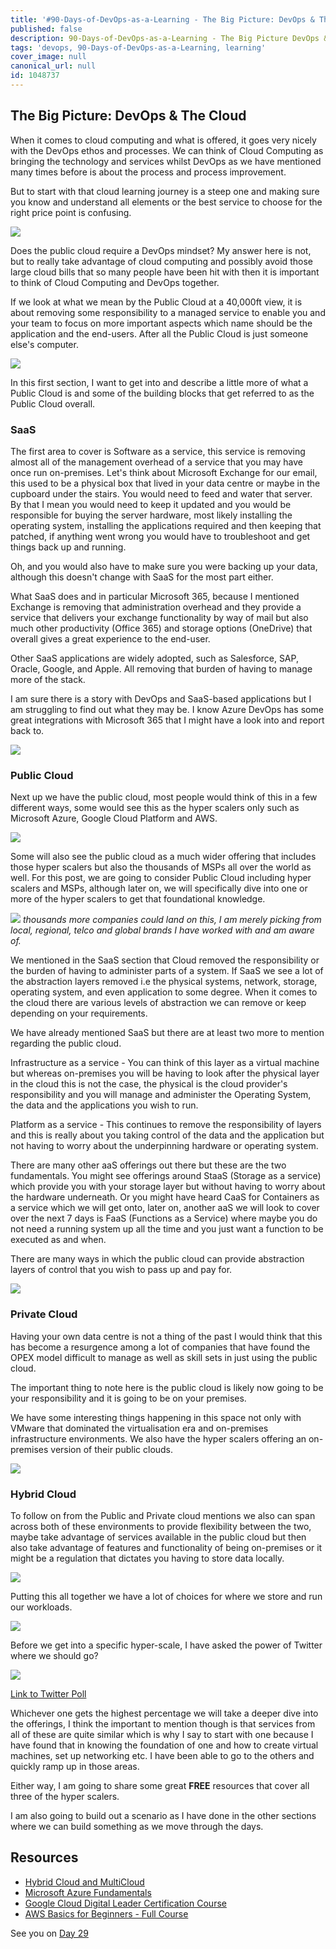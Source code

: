 ```yaml
---
title: '#90-Days-of-DevOps-as-a-Learning - The Big Picture: DevOps & The Cloud - Day 28'
published: false
description: 90-Days-of-DevOps-as-a-Learning - The Big Picture DevOps & The Cloud
tags: 'devops, 90-Days-of-DevOps-as-a-Learning, learning'
cover_image: null
canonical_url: null
id: 1048737
---
```

## The Big Picture: DevOps & The Cloud

When it comes to cloud computing and what is offered, it goes very nicely with the DevOps ethos and processes. We can think of Cloud Computing as bringing the technology and services whilst DevOps as we have mentioned many times before is about the process and process improvement. 

But to start with that cloud learning journey is a steep one and making sure you know and understand all elements or the best service to choose for the right price point is confusing. 

![](Images/Day28_Cloud1.png)

Does the public cloud require a DevOps mindset? My answer here is not, but to really take advantage of cloud computing and possibly avoid those large cloud bills that so many people have been hit with then it is important to think of Cloud Computing and DevOps together. 

If we look at what we mean by the Public Cloud at a 40,000ft view, it is about removing some responsibility to a managed service to enable you and your team to focus on more important aspects which name should be the application and the end-users. After all the Public Cloud is just someone else's computer. 

![](Images/Day28_Cloud2.png)

In this first section, I want to get into and describe a little more of what a Public Cloud is and some of the building blocks that get referred to as the Public Cloud overall. 

### SaaS 

The first area to cover is Software as a service, this service is removing almost all of the management overhead of a service that you may have once run on-premises. Let's think about Microsoft Exchange for our email, this used to be a physical box that lived in your data centre or maybe in the cupboard under the stairs. You would need to feed and water that server. By that I mean you would need to keep it updated and you would be responsible for buying the server hardware, most likely installing the operating system, installing the applications required and then keeping that patched, if anything went wrong you would have to troubleshoot and get things back up and running. 

Oh, and you would also have to make sure you were backing up your data, although this doesn't change with SaaS for the most part either. 

What SaaS does and in particular Microsoft 365, because I mentioned Exchange is removing that administration overhead and they provide a service that delivers your exchange functionality by way of mail but also much other productivity (Office 365) and storage options (OneDrive) that overall gives a great experience to the end-user. 

Other SaaS applications are widely adopted, such as Salesforce, SAP, Oracle, Google, and Apple. All removing that burden of having to manage more of the stack. 

I am sure there is a story with DevOps and SaaS-based applications but I am struggling to find out what they may be. I know Azure DevOps has some great integrations with Microsoft 365 that I might have a look into and report back to. 

![](Images/Day28_Cloud3.png)

### Public Cloud

Next up we have the public cloud, most people would think of this in a few different ways, some would see this as the hyper scalers only such as Microsoft Azure, Google Cloud Platform and AWS. 

![](Images/Day28_Cloud4.png)

Some will also see the public cloud as a much wider offering that includes those hyper scalers but also the thousands of MSPs all over the world as well. For this post, we are going to consider Public Cloud including hyper scalers and MSPs, although later on, we will specifically dive into one or more of the hyper scalers to get that foundational knowledge. 

![](Images/Day28_Cloud5.png)
*thousands more companies could land on this, I am merely picking from local, regional, telco and global brands I have worked with and am aware of.* 

We mentioned in the SaaS section that Cloud removed the responsibility or the burden of having to administer parts of a system. If SaaS we see a lot of the abstraction layers removed i.e the physical systems, network, storage, operating system, and even application to some degree. When it comes to the cloud there are various levels of abstraction we can remove or keep depending on your requirements. 

We have already mentioned SaaS but there are at least two more to mention regarding the public cloud. 

Infrastructure as a service - You can think of this layer as a virtual machine but whereas on-premises you will be having to look after the physical layer in the cloud this is not the case, the physical is the cloud provider's responsibility and you will manage and administer the Operating System, the data and the applications you wish to run. 

Platform as a service - This continues to remove the responsibility of layers and this is really about you taking control of the data and the application but not having to worry about the underpinning hardware or operating system. 

There are many other aaS offerings out there but these are the two fundamentals. You might see offerings around StaaS (Storage as a service) which provide you with your storage layer but without having to worry about the hardware underneath. Or you might have heard CaaS for Containers as a service which we will get onto, later on, another aaS we will look to cover over the next 7 days is FaaS (Functions as a Service) where maybe you do not need a running system up all the time and you just want a function to be executed as and when.

There are many ways in which the public cloud can provide abstraction layers of control that you wish to pass up and pay for. 

![](Images/Day28_Cloud6.png)

### Private Cloud

Having your own data centre is not a thing of the past I would think that this has become a resurgence among a lot of companies that have found the OPEX model difficult to manage as well as skill sets in just using the public cloud. 

The important thing to note here is the public cloud is likely now going to be your responsibility and it is going to be on your premises. 

We have some interesting things happening in this space not only with VMware that dominated the virtualisation era and on-premises infrastructure environments. We also have the hyper scalers offering an on-premises version of their public clouds.

![](Images/Day28_Cloud7.png)

### Hybrid Cloud

To follow on from the Public and Private cloud mentions we also can span across both of these environments to provide flexibility between the two, maybe take advantage of services available in the public cloud but then also take advantage of features and functionality of being on-premises or it might be a regulation that dictates you having to store data locally. 

![](Images/Day28_Cloud8.png)

Putting this all together we have a lot of choices for where we store and run our workloads. 

![](Images/Day28_Cloud9.png)

Before we get into a specific hyper-scale, I have asked the power of Twitter where we should go? 

![](Images/Day28_Cloud10.png)

[Link to Twitter Poll](https://twitter.com/nholuong/status/1486814904510259208?s=20&t=x2n6QhyOXSUs7Pq0itdIIQ)

Whichever one gets the highest percentage we will take a deeper dive into the offerings, I think the important to mention though is that services from all of these are quite similar which is why I say to start with one because I have found that in knowing the foundation of one and how to create virtual machines, set up networking etc. I have been able to go to the others and quickly ramp up in those areas. 

Either way, I am going to share some great **FREE** resources that cover all three of the hyper scalers. 

I am also going to build out a scenario as I have done in the other sections where we can build something as we move through the days. 

## Resources 

- [Hybrid Cloud and MultiCloud](https://www.youtube.com/watch?v=qkj5W98Xdvw)
- [Microsoft Azure Fundamentals](https://www.youtube.com/watch?v=NKEFWyqJ5XA&list=WL&index=130&t=12s)
- [Google Cloud Digital Leader Certification Course](https://www.youtube.com/watch?v=UGRDM86MBIQ&list=WL&index=131&t=10s)
- [AWS Basics for Beginners - Full Course](https://www.youtube.com/watch?v=ulprqHHWlng&t=5352s)

See you on [Day 29](day29.md)
